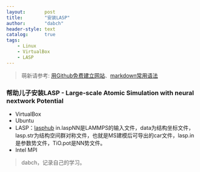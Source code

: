 ```yaml
---
layout:       post
title:        "安装LASP"
author:       "dabch"
header-style: text
catalog:      true
tags:
    - Linux
    - VirtualBox
    - LASP
---
```


> 萌新请参考: [用Github免费建立网站](https://www.bilibili.com/video/BV12H4y1N7Q4/)、[markdown常用语法](https://blog.csdn.net/Charmve/article/details/103717763)

### 帮助儿子安装LASP - Large-scale Atomic Simulation with neural nextwork Potential
- VirtualBox
- Ubuntu
- LASP：[lasphub](http://www.lasphub.com) in.laspNN是LAMMPS的输入文件，data为结构坐标文件，lasp.str为结构空间群对称文件，也就是MS建模后可导出的car文件，lasp.in是参数势文件，TiO.pot是NN势文件。
- Intel MPI    

>dabch，记录自己的学习。
